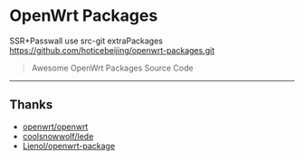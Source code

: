 # OpenWrt Packages
SSR+Passwall
use src-git extraPackages https://github.com/hoticebeijing/openwrt-packages.git
> Awesome OpenWrt Packages Source Code

---

## Thanks

* [openwrt/openwrt](https://github.com/openwrt/openwrt)
* [coolsnowwolf/lede](https://github.com/coolsnowwolf/lede)
* [Lienol/openwrt-package](https://github.com/Lienol/openwrt-package)
